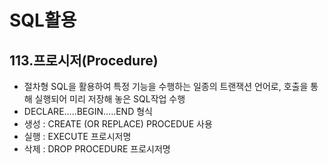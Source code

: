 # SQL활용

## 113.프로시저(Procedure)
- 절차형 SQL을 활용하여 특정 기능을 수행하는 일종의 트랜잭션 언어로, 호출을 통해 실행되어 미리 저장해 놓은 SQL작업 수행
- DECLARE.....BEGIN.....END 형식
- 생성 : CREATE (OR REPLACE) PROCEDUE 사용
- 실행 : EXECUTE 프로시저명
- 삭제 : DROP PROCEDURE 프로시저명